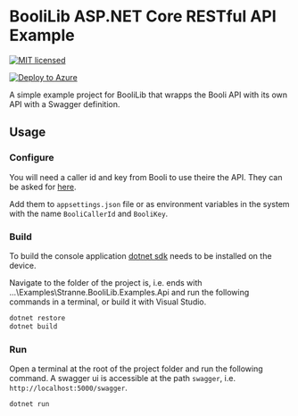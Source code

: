 ﻿# BooliLib ASP.NET Core RESTful API Example

[![MIT licensed](https://img.shields.io/badge/license-MIT-blue.svg)](https://raw.githubusercontent.com/stranne/BooliLib/master/LICENSE)

[![Deploy to Azure](http://azuredeploy.net/deploybutton.png)](https://azuredeploy.net/)

A simple example project for BooliLib that wrapps the Booli API with its own API with a Swagger definition.

## Usage

### Configure

You will need a caller id and key from Booli to use theire the API. They can be asked for [here](https://www.booli.se/api/key).

Add them to ``appsettings.json`` file or as environment variables in the system with the name ``BooliCallerId`` and ``BooliKey``.


### Build

To build the console application [dotnet sdk](https://www.microsoft.com/net/download/core#/sdk) needs to be installed on the device.

Navigate to the folder of the project is, i.e. ends with ...\Examples\Stranne.BooliLib.Examples.Api and run the following commands in a terminal, or build it with Visual Studio.

```cmd
dotnet restore
dotnet build
```

### Run

Open a terminal at the root of the project folder and run the following command. A swagger ui is accessible at the path ``swagger``, i.e. ``http://localhost:5000/swagger``.


```cmd
dotnet run
```
